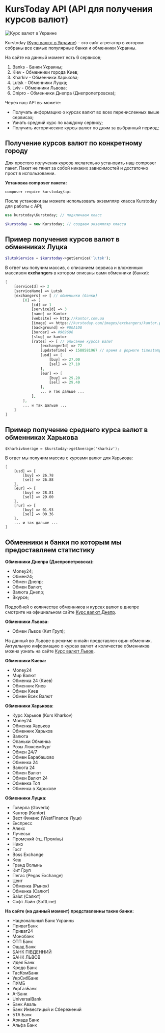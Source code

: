 KursToday API (API для получения курсов валют)
===============================================
![Курс валют в Украине](https://kurstoday.com/images/logo/icon-128x128.png)

Kurstoday ([Курс валют в Украине](https://kurstoday.com)) - это сайт агрегатор в котором собраны все самые популярные банки и обменники Украины.

На сайте на данный момент есть 6 сервисов;
1. Banks - Банки Украины;
2. Kiev - Обменники города Киев;
3. Kharkiv - Обменники Харькова;
4. Lutsk - Обменники Луцка;
5. Lviv - Обменники Львова;
6. Dnipro - Обменники Днепра (Днепропетровска);

Через наш API вы можете: 
* Получать информацию о курсах валют во всех перечисленных выше сервисах;
* Узнать средний курс по каждому сервису;
* Получить исторические курсы валют по дням за выбранный период;


## Получение курсов валют по конкретному городу ##
Для простого получения курсов желательно установить наш composer пакет. 
Пакет не тянет за собой никаких зависимостей и достаточно прост в использовании.

**Установка composer пакета:**
```` console
composer require kurstoday/api
```` 

После установки вы можете использовать экземпляр класса Kurstoday для работы с API;

```` php
use kurstoday\Kurstoday; // подключаем класс

$kurstoday = new Kurstoday; // создаем экземпляр класса
````



## Пример получения курсов валют в обменниках Луцка ##

````php
$lutskService = $kurstoday->getService('lutsk');
````

В ответ мы получим массив, с описанием сервиса и вложенным массивом **exchangers** в котором описаны сами обменники (банки):

```` php
[
    [serviceId] => 3
    [serviceName] => Lutsk
    [exchangers] => [ // обменники (банки)
        [0] => [
            [id] => 1
            [serviceId] => 3
            [name] => Kantor
            [website] => http://kantor.com.ua
            [image] => https://kurstoday.com/images/exchangers/kantor.png // логотип обменника (банка)
            [background] => #00A1D8
            [border] => #969696
            [slug] => kantor
            [rates] => [ // описание курсов валют
                [exchangerId] => 72
                [updateTime] => 1588581967 // время в формате timestamp (Europe/Kiev) последнего изменения курса
                [usd] => [
                    [buy] => 27.00
                    [sel] => 27.10
                ],
                [eur] => [
                    [buy] => 29.20
                    [sel] => 29.40
                ],
                ... и так дальше ...
            ],
        ],
        ... и так дальше ...
    ]
]
````

## Пример получение среднего курса валют в обменниках Харькова ##
````
$kharkivAverage = $kurstoday->getAverage('kharkiv');
````

В ответ мы получим массив с курсами валют для Харькова:
````
[
    [usd] => [
        [buy] => 26.78
        [sel] => 26.88
    ],
    [eur] => [
        [buy] => 28.81
        [sel] => 29.00
    ],
    [rur] => [
        [buy] => 01.93
        [sel] => 00.36
    ],
    ... и так дальше ...
]

````


## Обменники и банки по которым мы предоставляем статистику ##

**Обменники Днепра (Днепропетровска):**
* Money24;
* Обмен24;
* Обмен Днепр;
* Обмен Валют;
* Валюта Днепр;
* Вкурсе;

Подробней о количестве обменников и курсах валют в днепре смотрите на официальном сайте [Курс валют Днепр](https://kurs.dp.ua). 

**Обменники Львова:**
* Обмен Львов (Кит Груп);

На данный во Львове в режиме онлайн представлен один обменник. Актуальную информацию о курсах валют и количестве обменников можна узнать на сайте [Курс валют Львов](https://kurs.lviv.ua).

**Обменники Киева:**
* Money24
* Мир Валют
* Обменка 24 (Киев)
* Обменник Киев
* Обмен Киев
* Обмен Всех Валют

**Обменники Харькова:**
* Курс Харьков (Kurs Kharkov)
* Money24
* Обменка Харьков
* Обменник Харьков
* Валюта
* Опаньки Обменка
* Розы Люксембург
* Обмен 24/7
* Обмен Барабашово
* Обменка 24
* Валюта 24
* Обмен Валют
* Обмен Валют 24
* Обменка Топ
* Обменка в Харькове

**Обменники Луцка:**
* Говерла (Goverla)
* Кантор (Kantor)
* Вест Финанс (WestFinance Луцк)
* Експресс
* Алекс
* Лучеськ
* Променяй (тц. Промінь)
* Нико
* Гост
* Boss Exchange
* Кеш
* Гранд Волынь
* Кит Груп
* Пегас (Pegas Exchange)
* Цент
* Обменка (Рынок)
* Обменка (Салют)
* Salut (Салют)
* Софт Лайн (SoftLine)

**На сайте (на данный момент) представленны такие банки:**
* Нацеональный Банк Украины
* ПриватБанк
* Приват24
* Монобанк
* ОТП Банк
* Ощад Банк
* БАНК ПІВДЕННИЙ
* БАНК ЛЬВОВ
* Идея Банк
* Кредо Банк
* ТасКомБанк
* УкрСибБанк
* ПУМБ
* УкрГазБанк
* А-Банк
* UniversalBank
* Банк Аваль
* Банк Инвестицый и Сбережений
* БТА Банк
* Аркада Банк
* Альфа Банк